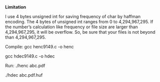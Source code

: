 
<b>Limitation</b></p>

I use 4 bytes unsigned int for saving frequency of char by haffman encoding.
The 4 bytes of unsigned int ranges from 0 to 4,294,967,295.
If the number’s calculation like frequency or file size are larger than 4,294,967,295, it will be overflow.
So, be sure that your files is not beyond than 4,294,967,295.
</p>

Compile:
gcc henc9149.c -o henc </p>
gcc hdec9149.c -o hdec</p>
</p>
Run:
./henc  abc.pdf</p>
./hdec  abc.pdf.huf</p>
